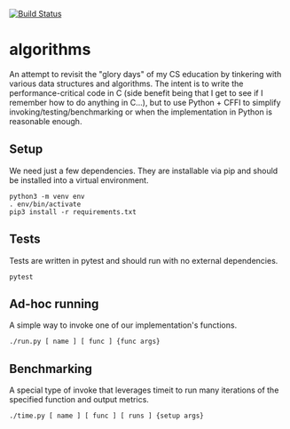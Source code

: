 [![Build Status](https://cmrudolph.semaphoreci.com/badges/algorithms/branches/master.svg)](https://cmrudolph.semaphoreci.com/projects/algorithms)

# algorithms
An attempt to revisit the "glory days" of my CS education by tinkering with various data structures and algorithms. The intent is to write the performance-critical code in C (side benefit being that I get to see if I remember how to do anything in C...), but to use Python + CFFI to simplify invoking/testing/benchmarking or when the implementation in Python is reasonable enough.

## Setup

We need just a few dependencies. They are installable via pip and should be installed into a virtual environment.

```
python3 -m venv env
. env/bin/activate
pip3 install -r requirements.txt
```

## Tests

Tests are written in pytest and should run with no external dependencies.

```
pytest
```

## Ad-hoc running

A simple way to invoke one of our implementation's functions.

```
./run.py [ name ] [ func ] {func args}
```

## Benchmarking

A special type of invoke that leverages timeit to run many iterations of the specified function and output metrics.

```
./time.py [ name ] [ func ] [ runs ] {setup args}
```

